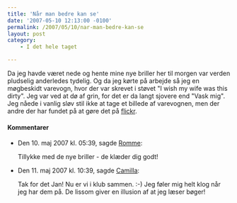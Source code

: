 ```yaml
---
title: 'Når man bedre kan se'
date: '2007-05-10 12:13:00 -0100'
permalink: /2007/05/10/nar-man-bedre-kan-se
layout: post
category:
    - I det hele taget

---
```

Da jeg havde været nede og hente mine nye briller her til morgen var verden pludselig anderledes tydelig. Og da jeg kørte på arbejde så jeg en møgbeskidt varevogn, hvor der var skrevet i støvet "I wish my wife was this dirty". Jeg var ved at dø af grin, for det er da langt sjovere end "Vask mig". Jeg nåede i vanlig sløv stil ikke at tage et billede af varevognen, men der andre der har fundet på at gøre det på [flickr](http://www.flickr.com/photos/vooza/455656677/).
<div class="vintage-comments">
<h4>Kommentarer </h4>
<ul class="vintage-comments-list"><li>
<p class="comment-meta">Den <time pubdate datetime="2007-05-10T17:39:48+02:00">10. maj 2007 kl.  05:39</time>, sagde <a href="http://rommenet.dk">Romme</a>:</p>
<p>Tillykke med de nye briller - de klæder dig godt!</p>
</li>

<li>
<p class="comment-meta">Den <time pubdate datetime="2007-05-11T10:39:04+02:00">11. maj 2007 kl.  10:39</time>, sagde <a href="http://">Camilla</a>:</p>
<p>Tak for det Jan! Nu er vi i klub sammen. :-) Jeg føler mig helt klog når jeg har dem på. De lissom giver en illusion af at jeg læser bøger!</p>
</li>
</ul>
</div>
